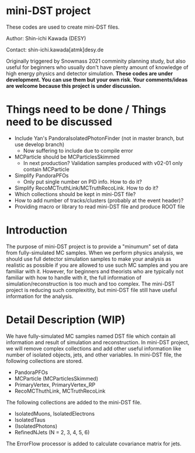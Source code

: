 # mini-DST project

These codes are used to create mini-DST files.

Author: Shin-ichi Kawada (DESY)

Contact: shin-ichi.kawada[atmk]desy.de

Originally triggered by Snowmass 2021 comminity planning study, but also useful for beginners who usually don't have plenty amount of knowledge of high energy physics and detector simulation.
__These codes are under development. You can use them but your own risk. Your comments/ideas are welcome because this project is under discussion.__

# Things need to be done / Things need to be discussed

- Include Yan's PandoraIsolatedPhotonFinder (not in master branch, but use develop branch)
  - Now suffering to include due to compile error
- MCParticle should be MCParticlesSkimmed
  - In next production? Validation samples produced with v02-01 only contain MCParticle
- Simplify PandoraPFOs
  - Only put single number on PID info. How to do it?
- Simplify RecoMCTruthLink/MCTruthRecoLink. How to do it?
- Which collections should be kept in mini-DST file?
- How to add number of tracks/clusters (probably at the event header)?
- Providing macro or library to read mini-DST file and produce ROOT file

# Introduction

The purpose of mini-DST project is to provide a "minumum" set of data from fully-simulated MC samples.
When we perform physics analysis, we should use full detector simulation samples to make your analysis as realistic as possible if you are allowed to use such MC samples and you are familiar with it.
However, for beginners and theorists who are typically not familiar with how to handle with it, the full information of simulation/reconstruction is too much and too complex.
The mini-DST project is reducing such complexitity, but mini-DST file still have useful information for the analysis.

# Detail Description (WIP)

We have fully-simulated MC samples named DST file which contain all information and result of simulation and reconstruction.
In mini-DST project, we will remove complex collections and add other useful information like number of isolated objects, jets, and other variables.
In mini-DST file, the following collections are stored.
- PandoraPFOs
- MCParticle (MCParticlesSkimmed)
- PrimaryVertex, PrimaryVertex_RP
- RecoMCThuthLink, MCTruthRecoLink

The following collections are added to the mini-DST file.
- IsolatedMuons, IsolatedElectrons
- IsolatedTaus
- (IsolatedPhotons)
- RefinedNJets (N = 2, 3, 4, 5, 6)

The ErrorFlow processor is added to calculate covariance matrix for jets.